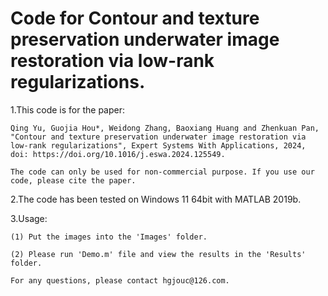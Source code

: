 # Code for Contour and texture preservation underwater image restoration via low-rank regularizations.

1.This code is for the paper:

    Qing Yu, Guojia Hou*, Weidong Zhang, Baoxiang Huang and Zhenkuan Pan, "Contour and texture preservation underwater image restoration via low-rank regularizations", Expert Systems With Applications, 2024, doi: https://doi.org/10.1016/j.eswa.2024.125549.

    The code can only be used for non-commercial purpose. If you use our code, please cite the paper.

2.The code has been tested on Windows 11 64bit with MATLAB 2019b.

3.Usage:

    (1) Put the images into the 'Images' folder.

    (2) Please run 'Demo.m' file and view the results in the 'Results' folder.

    For any questions, please contact hgjouc@126.com.

